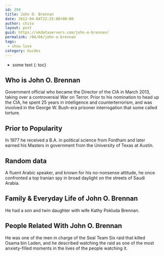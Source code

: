 ```yaml
---
id: 294
title: John O. Brennan
date: 2012-04-04T22:25:08+00:00
author: chito
layout: post
guid: https://ukdataservers.com/john-o-brennan/
permalink: /04/04/john-o-brennan
tags:
 - show love
category: Guides
---
```


* some text
{: toc}


## Who is  John O. Brennan
                  
                  
                  
Government official who became the Director of the CIA in March 2013, taking over a controversial War on Terror. Prior to his nomination to head up the CIA, he spent 25 years in intelligence and counterterrorism, and was involved in the George W. Bush-era prisoner interrogation that some called torture.
                  
                
                
                
## Prior to Popularity 
                  
                  
                  
In 1977 he received a B.A. in political science from Fordham and later earned his Masters in government from the University of Texas at Austin.
                  
                
                
                
## Random data 
                  
                  
                  
A fluent Arabic speaker, and known for his no-nonsense attitude, he once confronted a top Iranian spy in broad daylight on the streets of Saudi Arabia.
                  
                
                
                
## Family & Everyday Life of John O. Brennan
                  
                  
                  
He had a son and twin daughter with wife Kathy Pokluda Brennan.
                  
                
                
                
## People Related With  John O. Brennan
                  
                  
                  
He was one of the men in charge of the Seal Team Six raid that killed Osama bin Laden, and he described watching the raid as one of the most anxiety-filled moments in the lives of the people watching it.
                  
                
              
            
          
          
          
    
    
  
